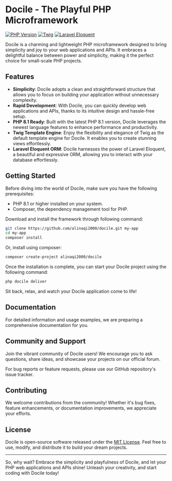 # Docile - The Playful PHP Microframework

[![PHP Version](https://img.shields.io/badge/PHP-8.1-blue)](https://www.php.net/releases/8.1/en.php)
[![Twig](https://img.shields.io/badge/Template%20Engine-Twig-green)](https://twig.symfony.com/)
[![Laravel Eloquent](https://img.shields.io/badge/ORM-Laravel%20Eloquent-orange)](https://laravel.com/docs/eloquent)

Docile is a charming and lightweight PHP microframework designed to bring simplicity and joy to your web applications and APIs. It embraces a delightful balance between power and simplicity, making it the perfect choice for small-scale PHP projects.

## Features

- **Simplicity**: Docile adopts a clean and straightforward structure that allows you to focus on building your application without unnecessary complexity.
- **Rapid Development**: With Docile, you can quickly develop web applications and APIs, thanks to its intuitive design and hassle-free setup.
- **PHP 8.1 Ready**: Built with the latest PHP 8.1 version, Docile leverages the newest language features to enhance performance and productivity.
- **Twig Template Engine**: Enjoy the flexibility and elegance of Twig as the default template engine for Docile. It enables you to create stunning views effortlessly.
- **Laravel Eloquent ORM**: Docile harnesses the power of Laravel Eloquent, a beautiful and expressive ORM, allowing you to interact with your database effortlessly.

## Getting Started

Before diving into the world of Docile, make sure you have the following prerequisites:

- PHP 8.1 or higher installed on your system.
- Composer, the dependency management tool for PHP.


Download and install the framework through following command:

```bash
git clone https://github.com/alinaqi2000/docile.git my-app
cd my-app
composer install
```

Or, install using composer:

```bash
composer create-project alinaqi2000/docile
```

Once the installation is complete, you can start your Docile project using the following command:

```bash
php docile deliver
```

Sit back, relax, and watch your Docile application come to life!

## Documentation

For detailed information and usage examples, we are preparing a comprehensive documentation for you.

## Community and Support

Join the vibrant community of Docile users! We encourage you to ask questions, share ideas, and showcase your projects on our official forum.

For bug reports or feature requests, please use our GitHub repository's issue tracker.

## Contributing

We welcome contributions from the community! Whether it's bug fixes, feature enhancements, or documentation improvements, we appreciate your efforts.

## License

Docile is open-source software released under the [MIT License](https://opensource.org/licenses/MIT). Feel free to use, modify, and distribute it to build your dream projects.

---

So, why wait? Embrace the simplicity and playfulness of Docile, and let your PHP web applications and APIs shine! Unleash your creativity, and start coding with Docile today!
